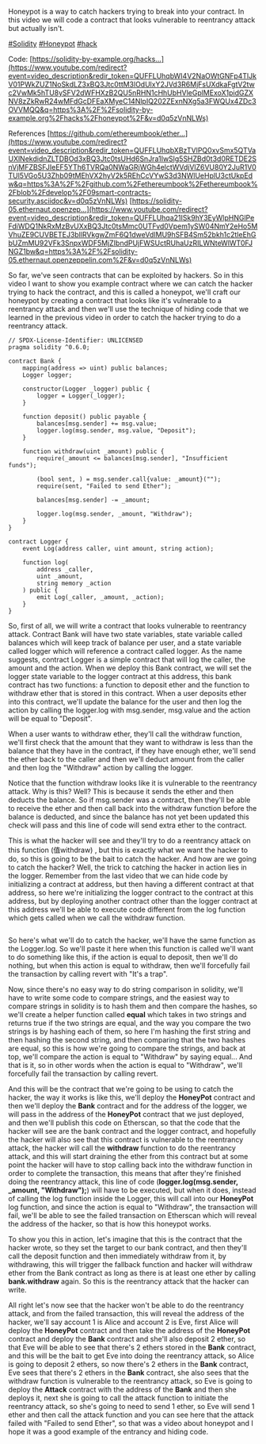 Honeypot is a way to catch hackers trying to break into your contract. In this video we will code a contract that looks vulnerable to reentrancy attack but actually isn't. 

[#Solidity](https://www.youtube.com/hashtag/solidity) [#Honeypot](https://www.youtube.com/hashtag/honeypot) [#hack](https://www.youtube.com/hashtag/hack)  

Code: [https://solidity-by-example.org/hacks...](https://www.youtube.com/redirect?event=video_description&redir_token=QUFFLUhqbWI4V2NaOWtGNFp4TlJkV01PWkZUZ1NoSkdLZ3xBQ3Jtc0ttM3lOdUlxY2JVd3R6MjFsUXdkaFgtV2twc2VwMk5hTU8ySFV2dWFHXzB2QU5nRHN1cHhUbHVleGplMExoX1pidGZXNV8zZkRwR24wMFdGcDFEaXMyeC14NlpIQ202ZExnNXg5a3FWQUx4ZDc3OVVMQQ&q=https%3A%2F%2Fsolidity-by-example.org%2Fhacks%2Fhoneypot%2F&v=d0q5zVnNLWs) 

References [https://github.com/ethereumbook/ether...](https://www.youtube.com/redirect?event=video_description&redir_token=QUFFLUhqbXBzTVlPQ0xvSmx5QTVaUXlNekdidnZLTDBOd3xBQ3Jtc0tsUHd6SnJra1IwSlg5SHZBd0t3d0RETDE2SnVjMFZBSFJIeEF5YTh6TVRQa0NWaGRjWGh4elctWVdjVlZ6VU80Y2JuR1V0TUl5VGo5U3Zhb09tMEhVX2hyV2k5REhCcVYwS3d3NWlUeHplU3ctUkpEdw&q=https%3A%2F%2Fgithub.com%2Fethereumbook%2Fethereumbook%2Fblob%2Fdevelop%2F09smart-contracts-security.asciidoc&v=d0q5zVnNLWs) [https://solidity-05.ethernaut.openzep...](https://www.youtube.com/redirect?event=video_description&redir_token=QUFFLUhqa21ISk9hY3EyWlpHNGlPeFdiWDQ1NkRxMzBvUXxBQ3Jtc0tsMmc0UTFvd0Vpem1ySW04NmY2eHo5MVhuZE9CUVBETEJ3bllRVkgwZmF6Q1dweVdIMU9hSFB4Sm52bkh1c2tleEhGbUZmMU92VFk3SnpxWDF5MjZIbndPUjFWSUctRUhaUzRILWNteWlWT0FJNGZ1bw&q=https%3A%2F%2Fsolidity-05.ethernaut.openzeppelin.com%2F&v=d0q5zVnNLWs)





So far, we've seen contracts that can be exploited by hackers. So in this video I want to show you example contract where we can catch the hacker trying to hack the contract, and this is called a honeypot, we'll craft our honeypot by creating a contract that looks like it's vulnerable to a reentrancy attack and then we'll use the technique of hiding code that we learned in the previous video in order to catch the hacker trying to do a reentrancy attack.

```solidity
// SPDX-License-Identifier: UNLICENSED
pragma solidity ^0.6.0;

contract Bank {
    mapping(address => uint) public balances;
    Logger logger;

    constructor(Logger _logger) public {
        logger = Logger(_logger);
    }

    function deposit() public payable {
        balances[msg.sender] += msg.value;
        logger.log(msg.sender, msg.value, "Deposit");
    }

    function withdraw(uint _amount) public {
        require(_amount <= balances[msg.sender], "Insufficient funds");

        (bool sent, ) = msg.sender.call{value: _amount}("");
        require(sent, "Failed to send Ether");

        balances[msg.sender] -= _amount;

        logger.log(msg.sender, _amount, "Withdraw");
    }
}

contract Logger {
    event Log(address caller, uint amount, string action);

    function log(
        address _caller,
        uint _amount,
        string memory _action
    ) public {
        emit Log(_caller, _amount, _action);
    }
}
```

So, first of all, we will write a contract that looks vulnerable to reentrancy attack. Contract Bank will have two state variables, state variable called balances which will keep track of balance per user, and a state variable called logger which will reference a contract called logger. As the name suggests, contract Logger is a simple contract that will log the caller, the amount and the action. When we deploy this Bank contract, we will set the logger state variable to the logger contract at this address, this bank contract has two functions: a function to deposit ether and the function to withdraw ether that is stored in this contract. When a user deposits ether into this contract, we'll update the balance for the user and then log the action by calling the logger.log with msg.sender, msg.value and the action will be equal to "Deposit".

When a user wants to withdraw ether, they'll call the withdraw function, we'll first check that the amount that they want to withdraw is less than the balance that they have in the contract, if they have enough ether, we'll send the ether back to the caller and then we'll deduct amount from the caller and then log the "Withdraw" action by calling the logger.

Notice that the function withdraw looks like it is vulnerable to the reentrancy attack. Why is this? Well? This is because it sends the ether and then deducts the balance. So if msg.sender was a contract, then they'll be able to receive the ether and then call back into the withdraw function before the balance is deducted, and since the balance has not yet been updated this check will pass and this line of code will send extra ether to the contract.

This is what the hacker will see and they'll try to do a reentrancy attack on this function (值withdraw) , but this is exactly what we want the hacker to do, so this is going to be the bait to catch the hacker. And how are we going to catch the hacker? Well, the trick to catching the hacker in action lies in the logger. Remember from the last video that we can hide code by initializing a contract at address, but then having a different contract at that address, so here we're initializing the logger contract to the contract at this address, but by deploying another contract other than the logger contract at this address we'll be able to execute code different from the log function which gets called when we call the withdraw function.

```solidity
```

So here's what we'll do to catch the hacker, we'll have the same function as the Logger.log. So we'll paste it here when this function is called we'll want to do something like this, if the action is equal to deposit, then we'll do nothing, but when this action is equal to withdraw, then we'll forcefully fail the transaction by calling revert with "It's a trap".

Now, since there's no easy way to do string comparison in solidity, we'll have to write some code to compare strings, and the easiest way to compare strings in solidity is to hash them and then compare the hashes, so we'll create a helper function called **equal** which takes in two strings and returns true if the two strings are equal, and the way you compare the two strings is by hashing each of them, so here I'm hashing the first string and then hashing the second string, and then comparing that the two hashes are equal, so this is how we're going to compare the strings, and back at top, we'll compare the action is equal to "Withdraw" by saying equal... And that is it, so in other words when the action is equal to "Withdraw", we'll forcefully fail the transaction by calling revert.

And this will be the contract that we're going to be using to catch the hacker, the way it works is like this, we'll deploy the **HoneyPot** contract and then we'll deploy the **Bank** contract and for the address of the logger, we will pass in the address of the **HoneyPot** contract that we just deployed, and then we'll publish this code on Etherscan, so that the code that the hacker will see are the bank contract and the logger contract, and hopefully the hacker will also see that this contract is vulnerable to the reentrancy attack, the hacker will call the **withdraw** function to do the reentrancy attack, and this will start draining the ether from this contract but at some point the hacker will have to stop calling back into the withdraw function in order to complete the transaction, this means that after they're finished doing the reentrancy attack, this line of code (**logger.log(msg.sender, _amount, "Withdraw");**) will have to be executed, but when it does, instead of calling the log function inside the Logger, this will call into our **HoneyPot** log function, and since the action is equal to "Withdraw", the transaction will fail, we'll be able to see the failed transaction on Etherscan which will reveal the address of the hacker, so that is how this honeypot works.

To show you this in action, let's imagine that this is the contract that the hacker wrote, so they set the target to our bank contract, and then they'll call the deposit function and then immediately withdraw from it, by withdrawing, this will trigger the fallback function and hacker will withdraw ether from the Bank contract as long as there is at least one ether by calling **bank.withdraw** again. So this is the reentrancy attack that the hacker can write.

All right let's now see that the hacker won't be able to do the reentrancy attack, and from the failed transaction, this will reveal the address of the hacker, we'll say account 1 is Alice and account 2 is Eve, first Alice will deploy the **HoneyPot** contract and then take the address of the **HoneyPot** contract and deploy the **Bank** contract and she'll also deposit 2 ether, so that Eve will be able to see that there's 2 ethers stored in the **Bank** contract, and this will be the bait to get Eve into doing the reentrancy attack, so Alice is going to deposit 2 ethers, so now there's 2 ethers in the **Bank** contract, Eve sees that there's 2 ethers in the **Bank** contract, she also sees that the withdraw function is vulnerable to the reentrancy attack, so Eve is going to deploy the **Attack** contract with the address of the **Bank** and then she deploys it, next she is going to call the attack function to initiate the reentrancy attack, so she's going to need to send 1 ether, so Eve will send 1 ether and then call the attack function and you can see here that the attack failed with "Failed to send Ether", so that was a video about honeypot and I hope it was a good example of the entrancy and hiding code.